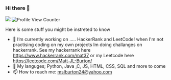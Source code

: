 ### Hi there 👋

<a href="https://donate.redcross.org.uk/appeal/ukraine-crisis-appeal" alt="I support Ukraine's independence"><img src="https://img.shields.io/badge/I%20support-Ukraine's%20independence-yellow?labelColor=005bbb&color=ffd500&style=flat"></a> ![Profile View Counter](https://komarev.com/ghpvc/?username=Matt-JL-Burton)

Here is some stuff you might be instreted to know

- 🔭 I’m currently working on ..... HackerRank and LeetCode!
    when I'm not practising coding on my own projects Im doing challanges on hackerrank. See my hackerrank here https://www.hackerrank.com/mat37 or my Leetcode here https://leetcode.com/Matt-JL-Burton/
- 🌱 My languges; Python, Java ,C, JS, HTML, CSS, SQL and more to come
- 📫 How to reach me: mslburton24@yahoo.com 
